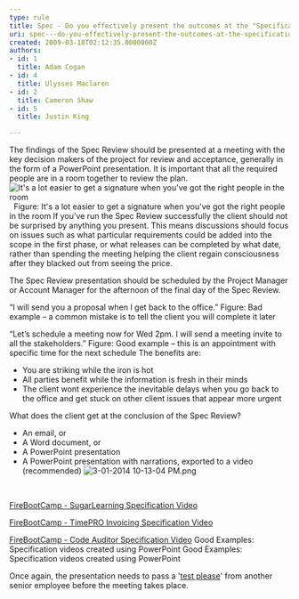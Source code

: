 ```yaml
---
type: rule
title: Spec - Do you effectively present the outcomes at the "Specification Review Presentation"?
uri: spec---do-you-effectively-present-the-outcomes-at-the-specification-review-presentation
created: 2009-03-18T02:12:35.0000000Z
authors:
- id: 1
  title: Adam Cogan
- id: 4
  title: Ulysses Maclaren
- id: 2
  title: Cameron Shaw
- id: 5
  title: Justin King

---
```


 The findings of the Spec Review should be presented at a meeting with the key decision makers of the project for review and acceptance, generally in the form of a PowerPoint presentation. It is important that all the required people are in a room together to review the plan.  ![It's a lot easier to get a signature when you've got the right people in the room](/Management/RulestoBetterSpecificationReviews/PublishingImages/ProjectManagement_DecisionMakers_Small.jpg)   Figure: It's a lot easier to get a signature when you've got the right people in the room 
If you've run the Spec Review successfully the client should not be surprised by anything you present. This means discussions should focus on issues such as what particular requirements could be added into the scope in the first phase, or what releases can be completed by what date, rather than spending the meeting helping the client regain consciousness after they blacked out from seeing the price.

The Spec Review presentation should be scheduled by the Project Manager or Account Manager for the afternoon of the final day of the Spec Review. 

“I will send you a proposal when I get back to the office.” 
Figure: Bad example – a common mistake is to tell the client you will complete it later <br>      

“Let’s schedule a meeting now for Wed 2pm. I will send a meeting invite to all the stakeholders.” 
Figure: Good example – this is an appointment with specific time for the next schedule
 The benefits are:  
- You are striking while the iron is hot
- All parties benefit while the information is fresh in their minds
- The client wont experience the inevitable delays when you go back to the office and get stuck on other client issues that appear more urgent

 What does the client get at the conclusion of the Spec Review?  

- An email, or
- A Word document, or
- A PowerPoint presentation
- A PowerPoint presentation with narrations, exported to a video (recommended)
![3-01-2014 10-13-04 PM.png](/Management/RulestoBetterSpecificationReviews/SiteAssets/Pages/SpecificationReviewPresentation/3-01-2014%2010-13-04%20PM.png)


 



[FireBootCamp - SugarLearning Specification Video](https&#58;//www.youtube.com/watch?v=nywSzMhkZV4)

[FireBootCamp - TimePRO Invoicing Specification Video](https&#58;//www.youtube.com/watch?v=VhWPZERUiYg)

[FireBootCamp - Code Auditor Specification Video](https&#58;//www.youtube.com/watch?v=vpFCtChJPVA)
Good Examples: Specification videos created using PowerPoint
Good Examples: Specification videos created using PowerPoint

Once again, the presentation needs to pass a '[test please](/Management/RulesToSuccessfulProjects/Pages/InternalTestPlease.aspx "Test Please")' from another senior employee before the meeting takes place.

